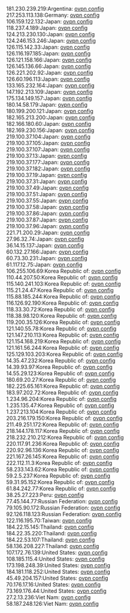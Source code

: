 181.230.239.219:Argentina: [ovpn config](vpn/181_230_239_219.ovpn)  
217.253.113.138:Germany: [ovpn config](vpn/217_253_113_138.ovpn)  
106.159.122.132:Japan: [ovpn config](vpn/106_159_122_132.ovpn)  
118.237.4.189:Japan: [ovpn config](vpn/118_237_4_189.ovpn)  
124.213.230.130:Japan: [ovpn config](vpn/124_213_230_130.ovpn)  
124.246.153.246:Japan: [ovpn config](vpn/124_246_153_246.ovpn)  
126.115.142.33:Japan: [ovpn config](vpn/126_115_142_33.ovpn)  
126.116.197.185:Japan: [ovpn config](vpn/126_116_197_185.ovpn)  
126.121.158.166:Japan: [ovpn config](vpn/126_121_158_166.ovpn)  
126.145.136.66:Japan: [ovpn config](vpn/126_145_136_66.ovpn)  
126.221.202.92:Japan: [ovpn config](vpn/126_221_202_92.ovpn)  
126.60.196.113:Japan: [ovpn config](vpn/126_60_196_113.ovpn)  
133.165.232.164:Japan: [ovpn config](vpn/133_165_232_164.ovpn)  
147.192.213.109:Japan: [ovpn config](vpn/147_192_213_109.ovpn)  
175.134.149.157:Japan: [ovpn config](vpn/175_134_149_157.ovpn)  
180.14.58.179:Japan: [ovpn config](vpn/180_14_58_179.ovpn)  
180.199.200.121:Japan: [ovpn config](vpn/180_199_200_121.ovpn)  
182.165.213.200:Japan: [ovpn config](vpn/182_165_213_200.ovpn)  
182.166.180.60:Japan: [ovpn config](vpn/182_166_180_60.ovpn)  
182.169.230.156:Japan: [ovpn config](vpn/182_169_230_156.ovpn)  
219.100.37.104:Japan: [ovpn config](vpn/219_100_37_104.ovpn)  
219.100.37.105:Japan: [ovpn config](vpn/219_100_37_105.ovpn)  
219.100.37.107:Japan: [ovpn config](vpn/219_100_37_107.ovpn)  
219.100.37.13:Japan: [ovpn config](vpn/219_100_37_13.ovpn)  
219.100.37.177:Japan: [ovpn config](vpn/219_100_37_177.ovpn)  
219.100.37.182:Japan: [ovpn config](vpn/219_100_37_182.ovpn)  
219.100.37.19:Japan: [ovpn config](vpn/219_100_37_19.ovpn)  
219.100.37.31:Japan: [ovpn config](vpn/219_100_37_31.ovpn)  
219.100.37.49:Japan: [ovpn config](vpn/219_100_37_49.ovpn)  
219.100.37.51:Japan: [ovpn config](vpn/219_100_37_51.ovpn)  
219.100.37.55:Japan: [ovpn config](vpn/219_100_37_55.ovpn)  
219.100.37.58:Japan: [ovpn config](vpn/219_100_37_58.ovpn)  
219.100.37.86:Japan: [ovpn config](vpn/219_100_37_86.ovpn)  
219.100.37.87:Japan: [ovpn config](vpn/219_100_37_87.ovpn)  
219.100.37.96:Japan: [ovpn config](vpn/219_100_37_96.ovpn)  
221.71.200.29:Japan: [ovpn config](vpn/221_71_200_29.ovpn)  
27.96.32.74:Japan: [ovpn config](vpn/27_96_32_74.ovpn)  
36.14.15.137:Japan: [ovpn config](vpn/36_14_15_137.ovpn)  
60.132.27.166:Japan: [ovpn config](vpn/60_132_27_166.ovpn)  
60.73.30.231:Japan: [ovpn config](vpn/60_73_30_231.ovpn)  
61.117.12.75:Japan: [ovpn config](vpn/61_117_12_75.ovpn)  
106.255.106.69:Korea Republic of: [ovpn config](vpn/106_255_106_69.ovpn)  
110.44.207.50:Korea Republic of: [ovpn config](vpn/110_44_207_50.ovpn)  
115.140.241.103:Korea Republic of: [ovpn config](vpn/115_140_241_103.ovpn)  
115.21.24.47:Korea Republic of: [ovpn config](vpn/115_21_24_47.ovpn)  
115.88.185.244:Korea Republic of: [ovpn config](vpn/115_88_185_244.ovpn)  
116.126.92.190:Korea Republic of: [ovpn config](vpn/116_126_92_190.ovpn)  
118.33.30.72:Korea Republic of: [ovpn config](vpn/118_33_30_72.ovpn)  
118.38.98.120:Korea Republic of: [ovpn config](vpn/118_38_98_120.ovpn)  
119.200.35.126:Korea Republic of: [ovpn config](vpn/119_200_35_126.ovpn)  
121.140.55.78:Korea Republic of: [ovpn config](vpn/121_140_55_78.ovpn)  
121.147.210.113:Korea Republic of: [ovpn config](vpn/121_147_210_113.ovpn)  
121.154.168.219:Korea Republic of: [ovpn config](vpn/121_154_168_219.ovpn)  
121.161.56.244:Korea Republic of: [ovpn config](vpn/121_161_56_244.ovpn)  
125.129.103.203:Korea Republic of: [ovpn config](vpn/125_129_103_203.ovpn)  
14.35.47.232:Korea Republic of: [ovpn config](vpn/14_35_47_232.ovpn)  
14.39.93.97:Korea Republic of: [ovpn config](vpn/14_39_93_97.ovpn)  
14.55.29.123:Korea Republic of: [ovpn config](vpn/14_55_29_123.ovpn)  
180.69.20.27:Korea Republic of: [ovpn config](vpn/180_69_20_27.ovpn)  
182.225.65.161:Korea Republic of: [ovpn config](vpn/182_225_65_161.ovpn)  
183.97.202.72:Korea Republic of: [ovpn config](vpn/183_97_202_72.ovpn)  
1.234.96.204:Korea Republic of: [ovpn config](vpn/1_234_96_204.ovpn)  
1.235.135.47:Korea Republic of: [ovpn config](vpn/1_235_135_47.ovpn)  
1.237.213.104:Korea Republic of: [ovpn config](vpn/1_237_213_104.ovpn)  
203.216.179.150:Korea Republic of: [ovpn config](vpn/203_216_179_150.ovpn)  
211.49.251.172:Korea Republic of: [ovpn config](vpn/211_49_251_172.ovpn)  
218.144.178.117:Korea Republic of: [ovpn config](vpn/218_144_178_117.ovpn)  
218.232.210.212:Korea Republic of: [ovpn config](vpn/218_232_210_212.ovpn)  
220.117.91.236:Korea Republic of: [ovpn config](vpn/220_117_91_236.ovpn)  
220.92.96.136:Korea Republic of: [ovpn config](vpn/220_92_96_136.ovpn)  
221.167.26.145:Korea Republic of: [ovpn config](vpn/221_167_26_145.ovpn)  
222.112.11.3:Korea Republic of: [ovpn config](vpn/222_112_11_3.ovpn)  
58.233.143.62:Korea Republic of: [ovpn config](vpn/58_233_143_62.ovpn)  
59.2.5.237:Korea Republic of: [ovpn config](vpn/59_2_5_237.ovpn)  
59.31.95.152:Korea Republic of: [ovpn config](vpn/59_31_95_152.ovpn)  
61.84.242.77:Korea Republic of: [ovpn config](vpn/61_84_242_77.ovpn)  
38.25.27.223:Peru: [ovpn config](vpn/38_25_27_223.ovpn)  
77.45.144.77:Russian Federation: [ovpn config](vpn/77_45_144_77.ovpn)  
79.105.90.172:Russian Federation: [ovpn config](vpn/79_105_90_172.ovpn)  
92.126.118.123:Russian Federation: [ovpn config](vpn/92_126_118_123.ovpn)  
122.116.195.70:Taiwan: [ovpn config](vpn/122_116_195_70.ovpn)  
184.22.15.145:Thailand: [ovpn config](vpn/184_22_15_145.ovpn)  
184.22.35.220:Thailand: [ovpn config](vpn/184_22_35_220.ovpn)  
184.22.53.107:Thailand: [ovpn config](vpn/184_22_53_107.ovpn)  
58.136.208.227:Thailand: [ovpn config](vpn/58_136_208_227.ovpn)  
107.172.76.139:United States: [ovpn config](vpn/107_172_76_139.ovpn)  
108.185.115.4:United States: [ovpn config](vpn/108_185_115_4.ovpn)  
173.198.248.39:United States: [ovpn config](vpn/173_198_248_39.ovpn)  
184.181.118.252:United States: [ovpn config](vpn/184_181_118_252.ovpn)  
45.49.204.157:United States: [ovpn config](vpn/45_49_204_157.ovpn)  
70.176.17.16:United States: [ovpn config](vpn/70_176_17_16.ovpn)  
73.169.176.44:United States: [ovpn config](vpn/73_169_176_44.ovpn)  
27.2.13.236:Viet Nam: [ovpn config](vpn/27_2_13_236.ovpn)  
58.187.248.126:Viet Nam: [ovpn config](vpn/58_187_248_126.ovpn)  
